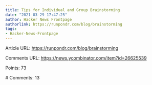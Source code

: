 ```yaml
---
title: Tips for Individual and Group Brainstorming
date: "2021-03-29 17:47:25"
author: Hacker News Frontpage
authorlink: https://runpondr.com/blog/brainstorming
tags:
- Hacker-News-Frontpage
---
```


<p>Article URL: <a href="https://runpondr.com/blog/brainstorming">https://runpondr.com/blog/brainstorming</a></p>
<p>Comments URL: <a href="https://news.ycombinator.com/item?id=26625539">https://news.ycombinator.com/item?id=26625539</a></p>
<p>Points: 73</p>
<p># Comments: 13</p>
